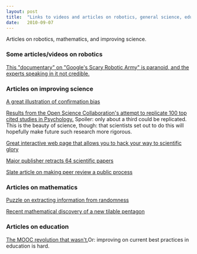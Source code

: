 ```yaml
---
layout: post
title:  "Links to videos and articles on robotics, general science, education, and mathematics"
date:   2010-09-07
---
```


<p class="intro"><span class="dropcap">A</span>rticles on robotics, mathematics, and improving science.</p>

### Some articles/videos on robotics

<a href="https://www.youtube.com/watch?v=gWOly9KdU3M">This "documentary" on "Google's Scary Robotic Army" is paranoid, and the experts speaking in it 
not credible.</a> 


### Articles on improving science

<a href="http://www.nytimes.com/interactive/2015/07/03/upshot/a-quick-puzzle-to-test-your-problem-solving.html">A great illustration of confirmation bias</a>

<a href="http://www.wired.com/2015/08/science-problems-web-fix/">Results from the Open Science Collaboration's attempt to replicate 100 top cited studies in Psychology.</a> Spoiler: only about a third could be replicated. This is the beauty of science, though: that scientists set out to do this will hopefully
make future such research more rigorous.

<a href="http://fivethirtyeight.com/features/science-isnt-broken/#part1">Great interactive web page that allows you to hack your way to scientific glory</a>

<a href="http://www.washingtonpost.com/news/morning-mix/wp/2015/08/18/outbreak-of-fake-peer-reviews-widens-as-major-publisher-retracts-64-scientific-papers/">Major publisher retracts 64 scientific papers</a>

<a href="http://www.slate.com/articles/health_and_science/science/2015/08/peer_review_in_public_james_hansen_s_climate_predictions_released_as_a_draft.html">Slate article on making peer review a public process</a>

### Articles on mathematics

<a href="https://www.quantamagazine.org/20150707-can-information-rise-from-randomness/">Puzzle on extracting information from randomness</a>

<a href="http://www.theguardian.com/science/alexs-adventures-in-numberland/2015/aug/10/attack-on-the-pentagon-results-in-discovery-of-new-mathematical-tile">Recent mathematical discovery of a new tilable pentagon</a>

### Articles on education

<a href="http://kernelmag.dailydot.com/issue-sections/headline-story/14046/mooc-revolution-uber-for-education/">The MOOC revolution that wasn't.</a>Or: improving on current best practices in education is hard.


